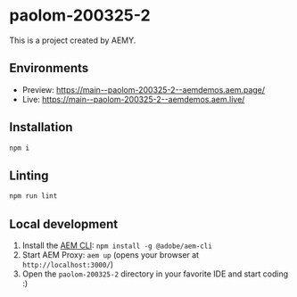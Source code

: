 # paolom-200325-2

This is a project created by AEMY.

## Environments

- Preview: https://main--paolom-200325-2--aemdemos.aem.page/
- Live: https://main--paolom-200325-2--aemdemos.aem.live/

## Installation

```sh
npm i
```

## Linting

```sh
npm run lint
```

## Local development

1. Install the [AEM CLI](https://github.com/adobe/helix-cli): `npm install -g @adobe/aem-cli`
1. Start AEM Proxy: `aem up` (opens your browser at `http://localhost:3000/`)
1. Open the `paolom-200325-2` directory in your favorite IDE and start coding :)